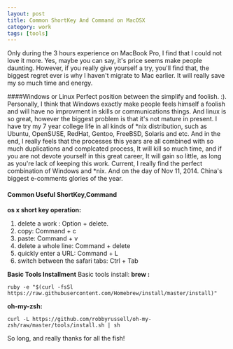 ```yaml
---
layout: post
title: Common ShortKey And Command on MacOSX
category: work
tags: [tools]
---
```


Only during the 3 hours experience on MacBook Pro, I find that I could not love it more. Yes, maybe you can say, it's price seems make people daunting. However, if you really give yourself a try, you'll find that, the biggest regret ever is why I haven't migrate to Mac earlier. It will really save my so much time and energy.

####Windows or Linux
Perfect position between the simplify and foolish. :). Personally, I think that Windows exactly make people feels himself a foolish and will have no improvment in skills or communications things. And linux is so great, however the biggest problem is that it's not mature in present. I have try my 7 year college life in all kinds of \*nix distribution, such as Ubuntu, OpenSUSE, RedHat, Gentoo, FreeBSD, Solaris and etc. And in the end, I really feels that the processes this years are all combined with so much duplications and complcated process, It will kill so much time, and if you are not devote yourself in this great career, It will gain so little, as long as you're lack of keeping this work.
Current, I really find the perfect combination of Windows and \*nix. And on the day of Nov 11, 2014. China's biggest e-comments glories of the year.
#### Common Useful ShortKey,Command
**os x short key operation:**
1. delete a work : Option \+ delete.
2. copy: Command \+ c
3. paste: Command \+ v
4. delete a whole line:  Command \+ delete
5. quickly enter a URL: Command \+ L
6. switch between the safari tabs: Ctrl \+ Tab

**Basic Tools Installment**
Basic tools install:
**brew :**

	ruby -e "$(curl -fsSl https://raw.githubusercontent.com/Homebrew/install/master/install)"

**oh\-my\-zsh:**

	curl -L https://github.com/robbyrussell/oh-my-zsh/raw/master/tools/install.sh | sh

So long, and really thanks for all the fish!
